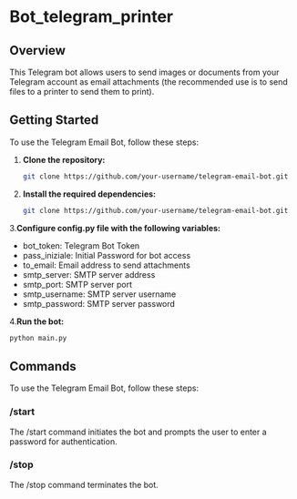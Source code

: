 # Bot_telegram_printer
## Overview
This Telegram bot allows users to send images or documents from your Telegram account as email attachments (the recommended use is to send files to a printer to send them to print).


## Getting Started
To use the Telegram Email Bot, follow these steps:

1. **Clone the repository:**
   ```bash
   git clone https://github.com/your-username/telegram-email-bot.git
2. **Install the required dependencies:**
   ```bash
   git clone https://github.com/your-username/telegram-email-bot.git
3.**Configure config.py file with the following variables:**
  - bot_token: Telegram Bot Token
  - pass_iniziale: Initial Password for bot access
  - to_email: Email address to send attachments
  - smtp_server: SMTP server address
  - smtp_port: SMTP server port
  - smtp_username: SMTP server username
  - smtp_password: SMTP server password

4.**Run the bot:**
  ```bash
  python main.py
   ```

## Commands

To use the Telegram Email Bot, follow these steps:

### /start
  The /start command initiates the bot and prompts the user to enter a password for authentication.
 ### /stop
   The /stop command terminates the bot.
  


